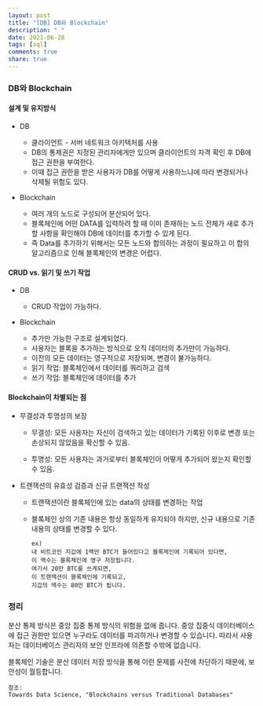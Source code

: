 ```yaml
---
layout: post
title: "[DB] DB와 Blockchain"
description: " "
date: 2021-06-28
tags: [sql]
comments: true
share: true
---
```


### DB와 Blockchain

#### 설계 및 유지방식

- DB

  - 클라이언트 - 서버 네트워크 아키텍처를 사용
  - DB의 통제권은 지정된 관리자에게만 있으며 클라이언트의 자격 확인 후 DB에 접근 권한을 부여한다.
  - 이때 접근 권한을 받은 사용자가 DB를 어떻게 사용하느냐에 따라 변경되거나 삭제될 위험도 있다.

- Blockchain
  - 여러 개의 노드로 구성되어 분산되어 있다.
  - 블록체인에 어떤 DATA를 입력하려 할 때 이미 존재하는 노드 전체가 새로 추가할 사항을 확인해야 DB에 데이터를 추가할 수 있게 된다.
  - 즉 Data를 추가하기 위해서는 모든 노드와 합의하는 과정이 필요하고 이 합의 알고리즘으로 인해 블록체인의 변경은 어렵다.

#### CRUD vs. 읽기 및 쓰기 작업

- DB

  - CRUD 작업이 가능하다.

- Blockchain
  - 추가만 가능한 구조로 설계되었다.
  - 사용자는 블록을 추가하는 방식으로 오직 데이터의 추가만이 가능하다.
  - 이전의 모든 데이터는 영구적으로 저장되며, 변경이 불가능하다.
  - 읽기 작업: 블록체인에서 데이터를 쿼리하고 검색
  - 쓰기 작업: 블록체인에 데이터를 추가

#### Blockchain이 차별되는 점

- 무결성과 투명성의 보장

  - 무결성: 모든 사용자는 자신이 검색하고 있는 데이터가 기록된 이후로 변경 또는 손상되지 않았음을 확신할 수 있음.

  - 투명성: 모든 사용자는 과거로부터 블록체인이 어떻게 추가되어 왔는지 확인할 수 있음.

- 트랜잭션의 유효성 검증과 신규 트랜잭션 작성

  - 트랜잭션이란 블록체인에 있는 data의 상태를 변경하는 작업
  - 블록체인 상의 기존 내용은 항상 동일하게 유지되야 하지만, 신규 내용으로 기존 내용의 상태를 변경할 수 있다.

        ex)
        내 비트코인 지갑에 1백만 BTC가 들어있다고 블록체인에 기록되어 있다면,
        이 액수는 블록체인에 영구 저장됩니다.
        여기서 20만 BTC를 쓰게되면,
        이 트랜잭션이 블록체인에 기록되고,
        지갑의 액수는 80만 BTC가 됩니다.

### 정리

분산 통제 방식은 중앙 집중 통제 방식의 위험을 없애 줍니다. 중앙 집중식 데이터베이스에 접근 권한만 있으면 누구라도 데이터를 파괴하거나 변경할 수 있습니다. 따라서 사용자는 데이터베이스 관리자의 보안 인프라에 의존할 수밖에 없습니다.

블록체인 기술은 분산 데이터 저장 방식을 통해 이런 문제를 사전에 차단하기 때문에, 보안성이 월등합니다.

    참조:
    Towards Data Science, "Blockchains versus Traditional Databases"
